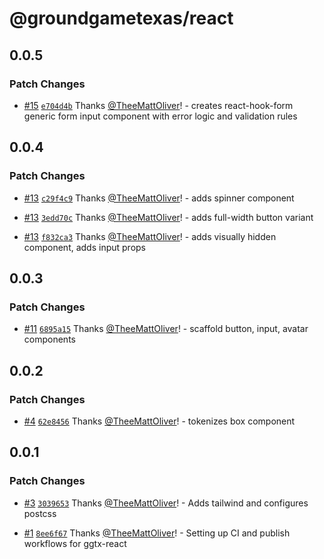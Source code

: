 # @groundgametexas/react

## 0.0.5

### Patch Changes

- [#15](https://github.com/groundgametexas/react/pull/15) [`e704d4b`](https://github.com/groundgametexas/react/commit/e704d4b0b7915c243a38c73f4374beaab38e4a44) Thanks [@TheeMattOliver](https://github.com/TheeMattOliver)! - creates react-hook-form generic form input component with error logic and validation rules

## 0.0.4

### Patch Changes

- [#13](https://github.com/groundgametexas/react/pull/13) [`c29f4c9`](https://github.com/groundgametexas/react/commit/c29f4c943de0496afb90d84f713f31a63e0a8a49) Thanks [@TheeMattOliver](https://github.com/TheeMattOliver)! - adds spinner component

- [#13](https://github.com/groundgametexas/react/pull/13) [`3edd70c`](https://github.com/groundgametexas/react/commit/3edd70cea8f48faf60c4d60f29f78a9cc4af479c) Thanks [@TheeMattOliver](https://github.com/TheeMattOliver)! - adds full-width button variant

- [#13](https://github.com/groundgametexas/react/pull/13) [`f832ca3`](https://github.com/groundgametexas/react/commit/f832ca3acd9f77e0e8cf01f6901ec1c65a07663f) Thanks [@TheeMattOliver](https://github.com/TheeMattOliver)! - adds visually hidden component, adds input props

## 0.0.3

### Patch Changes

- [#11](https://github.com/groundgametexas/react/pull/11) [`6895a15`](https://github.com/groundgametexas/react/commit/6895a15447143e718a1de8cec97d3f0d8af47ebe) Thanks [@TheeMattOliver](https://github.com/TheeMattOliver)! - scaffold button, input, avatar components

## 0.0.2

### Patch Changes

- [#4](https://github.com/groundgametexas/react/pull/4) [`62e8456`](https://github.com/groundgametexas/react/commit/62e8456a4b2d6c2e7e0c0fc92293c9e97c2928b0) Thanks [@TheeMattOliver](https://github.com/TheeMattOliver)! - tokenizes box component

## 0.0.1

### Patch Changes

- [#3](https://github.com/groundgametexas/react/pull/3) [`3039653`](https://github.com/groundgametexas/react/commit/30396535c79a8b07b73091af65815a54056a0b4e) Thanks [@TheeMattOliver](https://github.com/TheeMattOliver)! - Adds tailwind and configures postcss

* [#1](https://github.com/groundgametexas/react/pull/1) [`8ee6f67`](https://github.com/groundgametexas/react/commit/8ee6f67fc908064afc51222560fc404974d26cd9) Thanks [@TheeMattOliver](https://github.com/TheeMattOliver)! - Setting up CI and publish workflows for ggtx-react
